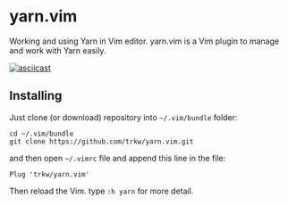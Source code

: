 yarn.vim
=======

Working and using Yarn in Vim editor. 
yarn.vim is a Vim plugin to manage and work with Yarn easily. 

[![asciicast](https://asciinema.org/a/97258.png)](https://asciinema.org/a/97258)

## Installing

Just clone (or download) repository into `~/.vim/bundle` folder:

    cd ~/.vim/bundle
    git clone https://github.com/trkw/yarn.vim.git

and then open `~/.vimrc` file and append this line in the file:

    Plug 'trkw/yarn.vim'

Then reload the Vim. type `:h yarn` for more detail.

